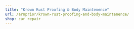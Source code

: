 ```yaml
---
title: "Krown Rust Proofing & Body Maintenence"
url: /arnprior/krown-rust-proofing-and-body-maintenence/
shop: car repair
---
```

